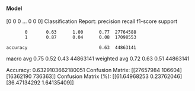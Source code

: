 #### Model
[0 0 0 ... 0 0 0]
Classification Report:
              precision    recall  f1-score   support

           0       0.63      1.00      0.77  27764588
           1       0.87      0.04      0.08  17098553

    accuracy                           0.63  44863141
   macro avg       0.75      0.52      0.43  44863141
weighted avg       0.72      0.63      0.51  44863141

Accuracy: 0.6329103662180051
Confusion Matrix:
[[27657984   106604]
 [16362190   736363]]
Confusion Matrix (%):
[[61.64968253  0.23762046]
 [36.47134292  1.64135409]]
